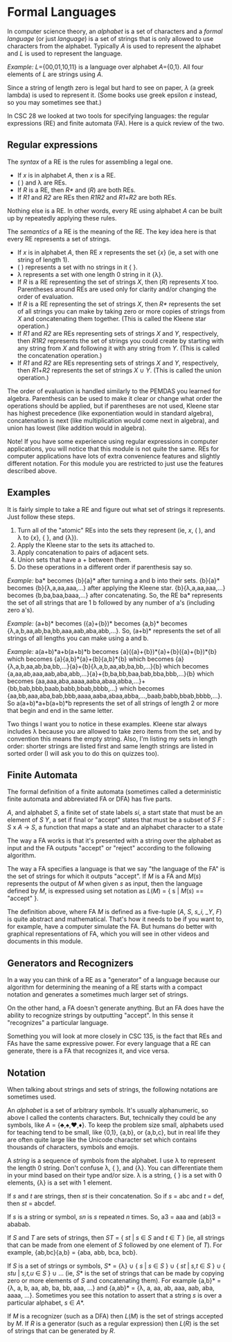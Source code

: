 # Formal Languages

In computer science theory, an _alphabet_ is a set of characters and a _formal language_ (or just _language_) is a set of strings that is only allowed to use characters from the alphabet. Typically _A_ is used to represent the alphabet and _L_ is used to represent the language.

_Example:_ _L_\={00,01,10,11} is a language over alphabet _A_\={0,1}. All four elements of _L_ are strings using _A_.

Since a string of length zero is legal but hard to see on paper, *λ* (a greek lambda) is used to represent it. (Some books use greek epsilon _ε_ instead, so you may sometimes see that.)

In CSC 28 we looked at two tools for specifying languages: the regular expressions (RE) and finite automata (FA). Here is a quick review of the two.

## Regular expressions

The _syntax_ of a RE is the rules for assembling a legal one.

- If _x_ is in alphabet _A_, then _x_ is a RE.
- ( ) and λ are REs.
- If _R_ is a RE, then _R\*_ and (_R_) are both REs.
- If _R1_ and _R2_ are REs then _R1R2_ and _R1_+_R2_ are both REs.

Nothing else is a RE. In other words, every RE using alphabet _A_ can be built up by repeatedly applying these rules.

The _semantics_ of a RE is the meaning of the RE. The key idea here is that every RE represents a set of strings.

- If _x_ is in alphabet _A_, then RE _x_ represents the set {_x_} (ie, a set with one string of length 1).
- ( ) represents a set with no strings in it { }.
- λ represents a set with one length 0 string in it {λ}.
- If _R_ is a RE representing the set of strings _X_, then (_R_) represents _X_ too. Parentheses around REs are used only for clarity and/or changing the order of evaluation.
- If _R_ is a RE representing the set of strings _X_, then _R\*_ represents the set of all strings you can make by taking zero or more copies of strings from _X_ and concatenating them together. (This is called the Kleene star operation.)
- If _R1_ and _R2_ are REs representing sets of strings _X_ and _Y_, respectively, then _R1R2_ represents the set of strings you could create by starting with any string from _X_ and following it with any string from _Y_. (This is called the concatenation operation.)
- If _R1_ and _R2_ are REs representing sets of strings _X_ and _Y_, respectively, then _R1_+_R2_ represents the set of strings _X_ ∪ *Y*. (This is called the union operation.)

The order of evaluation is handled similarly to the PEMDAS you learned for algebra. Parenthesis can be used to make it clear or change what order the operations should be applied, but if parentheses are not used, Kleene star has highest precedence (like exponentiation would in standard algebra), concatenation is next (like multiplication would come next in algebra), and union has lowest (like addition would in algebra).

Note! If you have some experience using regular expressions in computer applications, you will notice that this module is not quite the same. REs for computer applications have lots of extra convenience features and slightly different notation. For this module you are restricted to just use the features described above.

## Examples

It is fairly simple to take a RE and figure out what set of strings it represents. Just follow these steps.

1. Turn all of the "atomic" REs into the sets they represent (ie, _x_, ( ), and λ to {_x_}, { }, and {λ}).
2. Apply the Kleene star to the sets its attached to.
3. Apply concatenation to pairs of adjacent sets.
4. Union sets that have a + between them.
5. Do these operations in a different order if parenthesis say so.

_Example:_ ba\* becomes {b}{a}\* after turning a and b into their sets. {b}{a}\* becomes {b}{λ,a,aa,aaa,...} after applying the Kleene star. {b}{λ,a,aa,aaa,...} becomes {b,ba,baa,baaa,...} after concatenating. So, the RE ba\* represents the set of all strings that are 1 b followed by any number of a's (including zero a's).

_Example:_ (a+b)\* becomes ({a}+{b})\* becomes {a,b}\* becomes {λ,a,b,aa,ab,ba,bb,aaa,aab,aba,abb,...}. So, (a+b)\* represents the set of all strings of all lengths you can make using a and b.

_Example:_ a(a+b)\*a+b(a+b)\*b becomes {a}({a}+{b})\*{a}+{b}({a}+{b})\*{b} which becomes {a}{a,b}\*{a}+{b}{a,b}\*{b} which becomes {a}{λ,a,b,aa,ab,ba,bb,...}{a}+{b}{λ,a,b,aa,ab,ba,bb,...}{b} which becomes {a,aa,ab,aaa,aab,aba,abb,...}{a}+{b,ba,bb,baa,bab,bba,bbb,...}{b} which becomes {aa,aaa,aba,aaaa,aaba,abaa,abba,...}+{bb,bab,bbb,baab,babb,bbab,bbbb,...} which becomes {aa,bb,aaa,aba,bab,bbb,aaaa,aaba,abaa,abba,...,baab,babb,bbab,bbbb,...}. So a(a+b)\*a+b(a+b)\*b represents the set of all strings of length 2 or more that begin and end in the same letter.

Two things I want you to notice in these examples. Kleene star always includes λ because you are allowed to take zero items from the set, and by convention this means the empty string. Also, I'm listing my sets in length order: shorter strings are listed first and same length strings are listed in sorted order (I will ask you to do this on quizzes too).

## Finite Automata

The formal definition of a finite automata (sometimes called a deterministic finite automata and abbreviated FA or DFA) has five parts.

_A_, and alphabet _S_, a finite set of state labels _si_, a start state that must be an element of _S_ _Y_, a set if final or "accept" states that must be a subset of _S_ _F_ : _S_ x _A_ → _S_, a function that maps a state and an alphabet character to a state

The way a FA works is that it's presented with a string over the alphabet as input and the FA outputs "accept" or "reject" according to the following algorithm.

The way a FA specifies a language is that we say "the language of the FA" is the set of strings for which it outputs "accept". If _M_ is a FA and _M_(_s_) represents the output of _M_ when given _s_ as input, then the language defined by _M_, is expressed using set notation as _L_(_M_) = { s | _M_(_s_) == "accept" }.

The definition above, where FA _M_ is defined as a five-tuple (_A_, _S_, _s_i, \_Y_, _F_) is quite abstract and mathematical. That's how it needs to be if you want to, for example, have a computer simulate the FA. But humans do better with graphical representations of FA, which you will see in other videos and documents in this module.

## Generators and Recognizers

In a way you can think of a RE as a "generator" of a language because our algorithm for determining the meaning of a RE starts with a compact notation and generates a sometimes much larger set of strings.

On the other hand, a FA doesn't generate anything. But an FA does have the ability to recognize strings by outputting "accept". In this sense it "recognizes" a particular language.

Something you will look at more closely in CSC 135, is the fact that REs and FAs have the same expressive power. For every language that a RE can generate, there is a FA that recognizes it, and vice versa.

## Notation

When talking about strings and sets of strings, the following notations are sometimes used.

An _alphabet_ is a set of arbitrary symbols. It's usually alphanumeric, so above I called the contents characters. But, technically they could be any symbols, like _A_ = {♣,♠,♥,♦}. To keep the problem size small, alphabets used for teaching tend to be small, like {0,1}, {a,b}, or {a,b,c}, but in real life they are often quite large like the Unicode character set which contains thousands of characters, symbols and emojis.

A _string_ is a sequence of symbols from the alphabet. I use λ to represent the length 0 string. Don't confuse λ, { }, and {λ}. You can differentiate them in your mind based on their type and/or size. λ is a string, { } is a set with 0 elements, {λ} is a set with 1 element.

If _s_ and _t_ are strings, then _st_ is their concatenation. So if _s_ = abc and _t_ = def, then _st_ = abcdef.

If _s_ is a string or symbol, _sn_ is _s_ repeated _n_ times. So, a3 = aaa and (ab)3 = ababab.

If _S_ and _T_ are sets of strings, then _ST_ = { _st_ | _s_ ∈ *S* and _t_ ∈ *T* } (ie, all strings that can be made from one element of _S_ followed by one element of _T_). For example, {ab,bc}{a,b} = {aba, abb, bca, bcb}.

If _S_ is a set of strings or symbols, _S_\* = {λ} ∪ { _s_ | _s_ ∈ _S_ } ∪ { _st_ | _s,t_ ∈ _S_ } ∪ { _stu_ | _s,t,u_ ∈ _S_ } ∪ ... (ie, _S_\* is the set of strings that can be made by copying zero or more elements of _S_ and concatenating them). For example {a,b}\* = {λ, a, b, aa, ab, ba, bb, aaa, ...} and {a,ab}\* = {λ, a, aa, ab, aaa, aab, aba, aaaa, ...}. Sometimes you see this notation to assert that a string _s_ is over a particular alphabet, _s_ ∈ _A_\*.

If _M_ is a recognizer (such as a DFA) then _L_(_M_) is the set of strings accepted by _M_. If _R_ is a generator (such as a regular expression) then _L_(_R_) is the set of strings that can be generated by _R_.

